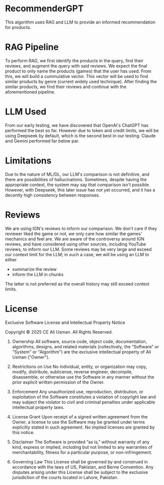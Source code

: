 # RecommenderGPT
This algorithm uses RAG and LLM to provide an informed recommendation for products.

# RAG Pipeline
To perform RAG, we first identify the products in the query, find their reviews, and augment the query with said reviews.
We expect the final product to only name the products (games) that the user has used. From this, we will build a cummulative vector.
This vector will be used to find similar products by genre (current widely used technique).
After finding the similar products, we find their reviews and continue with the aforementioned pipeline.

# LLM Used
From our early testing, we have discovered that OpenAI's ChatGPT has performed the best so far.
However due to token and credit limits, we will be using Deepseek by default, which is the second best in our testing.
Claude and Gemini performed far below par.

# Limitations
Due to the nature of ML/DL, our LLM's comparison is not definitive, and there are possibilities of hallucinations.
Sometimes, despite having the appropriate context, the system may say that comparison isn't possible.
However, with Deepseek, this later issue has not yet occurred, and it has a decently high consistency between responses.

# Reviews
We are using IGN's reviews to inform our comparison.
We don't care if they reviewer liked the game or not, we only care how similar the games' mechanics and feel are.
We are aware of the controversy around IGN reviews, and have considered using other sources, including YouTube reviews, to inform our LLM.
Some reviews may be very large and exceed our context limit for the LLM; in such a case, we will be using an LLM to either
* summarize the review
* inform the LLM in chunks

The latter is not preferred as the overall history may still exceed context limits.

# License
Exclusive Software License and Intellectual Property Notice

Copyright © 2025 CE Ali Usman. All Rights Reserved.

1. Ownership
All software, source code, object code, documentation, algorithms, designs, and related materials (collectively, the “Software” or "System" or "Algorithm") are the exclusive intellectual property of Ali Usman ("Owner").

2. Restrictions on Use
No individual, entity, or organization may copy, modify, distribute, sublicense, reverse engineer, decompile, disassemble, or otherwise use the Software in any manner without the prior explicit written permission of the Owner.

3. Enforcement
Any unauthorized use, reproduction, distribution, or exploitation of the Software constitutes a violation of copyright law and may subject the violator to civil and criminal penalties under applicable intellectual property laws.

4. License Grant
Upon receipt of a signed written agreement from the Owner, a license to use the Software may be granted under terms explicitly stated in such agreement. No implied licenses are granted by this notice.

5. Disclaimer
The Software is provided “as is,” without warranty of any kind, express or implied, including but not limited to any warranties of merchantability, fitness for a particular purpose, or non-infringement.

6. Governing Law
This License shall be governed by and construed in accordance with the laws of US, Pakistan, and Berne Convention. Any disputes arising under this License shall be subject to the exclusive jurisdiction of the courts located in Lahore, Pakistan.
